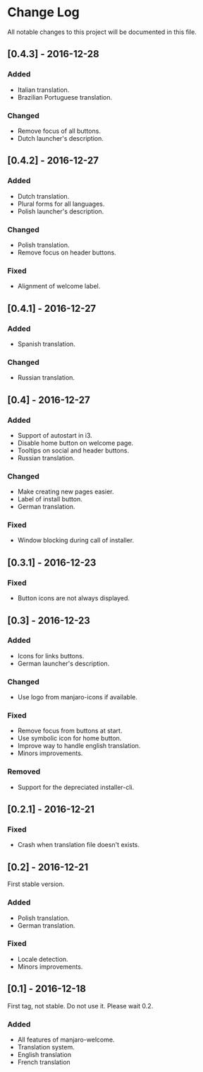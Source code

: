 # Change Log
All notable changes to this project will be documented in this file.

## [0.4.3] - 2016-12-28
### Added
- Italian translation.
- Brazilian Portuguese translation.

### Changed
- Remove focus of all buttons.
- Dutch launcher's description.

## [0.4.2] - 2016-12-27
### Added
- Dutch translation.
- Plural forms for all languages.
- Polish launcher's description.

### Changed
- Polish translation.
- Remove focus on header buttons.

### Fixed
- Alignment of welcome label.

## [0.4.1] - 2016-12-27
### Added
- Spanish translation.

### Changed
- Russian translation.

## [0.4] - 2016-12-27
### Added
- Support of autostart in i3.
- Disable home button on welcome page.
- Tooltips on social and header buttons.
- Russian translation.

### Changed
- Make creating new pages easier.
- Label of install button.
- German translation.

### Fixed
- Window blocking during call of installer.

## [0.3.1] - 2016-12-23
### Fixed
- Button icons are not always displayed.

## [0.3] - 2016-12-23
### Added
- Icons for links buttons.
- German launcher's description.

### Changed
- Use logo from manjaro-icons if available.

### Fixed
- Remove focus from buttons at start.
- Use symbolic icon for home button.
- Improve way to handle english translation.
- Minors improvements.

### Removed
- Support for the depreciated installer-cli.

## [0.2.1] - 2016-12-21
### Fixed
- Crash when translation file doesn't exists.

## [0.2] - 2016-12-21
First stable version.
### Added
- Polish translation.
- German translation.

### Fixed
- Locale detection.
- Minors improvements.

## [0.1] - 2016-12-18
First tag, not stable. Do not use it. Please wait 0.2.
### Added
- All features of manjaro-welcome.
- Translation system.
- English translation
- French translation
